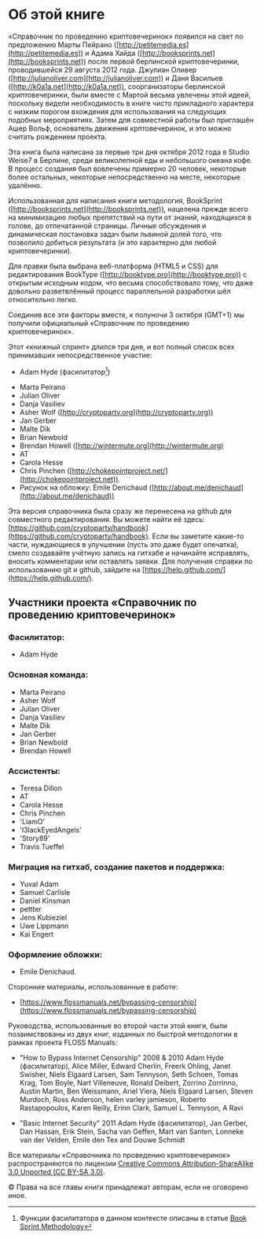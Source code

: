 Об этой книге
=============

«Справочник по проведению криптовечеринок» появился на свет по предложению Марты Пейрано ([http://petitemedia.es](http://petitemedia.es)) и Адама Хайда ([http://booksprints.net](http://booksprints.net)) после первой берлинской криптовечеринки, проводившейся 29 августа 2012 года. Джулиан Оливер ([http://julianoliver.com](http://julianoliver.com)) и Даня Васильев ([http://k0a1a.net](http://k0a1a.net)), соорганизаторы берлинской криптовечеринки, были вместе с Мартой весьма увлечены этой идеей, поскольку видели необходимость в книге чисто прикладного характера с низким порогом вхождения для использования на следующих подобных мероприятиях. Затем для совместной работы был приглашён Ашер Вольф, основатель движения крптовечеринок, и это можно считать рождением проекта.

Эта книга была написана за первые три дня октября 2012 года в Studio Weise7 в Берлине, среди великолепной еды и небольшого океана кофе. В процесс создания был вовлечены примерно 20 человек, некоторые более остальных, некоторые непосредственно на месте, некоторые удалённо.

Использованная для написания книги методология, BookSprint ([http://booksprints.net](http://booksprints.net)), нацелена прежде всего на минимизацию любых препятствий на пути от знаний, находящихся в голове, до отпечатанной страницы. Личные обсуждения и динамическая постановка задач были львиной долей того, что позволило добиться результата (и это характерно для любой криптовечеринки).

Для правки была выбрана веб-платформа (HTML5 и CSS) для редактирования BookType ([http://booktype.pro](http://booktype.pro)) с открытым исходным кодом, что весьма способствовало тому, что даже довольно разветвлённый процесс параллельной разработки шёл относительно легко.

Соединив все эти факторы вместе, к полуночи 3 октября (GMT+1) мы получили официальный «Справочник по проведению криптовечеринок».

Этот «книжный спринт» длился три дня, и вот полный список всех принимавших непосредственное участие:

 * Adam Hyde (фасилитатор[^1])
[^1]: Функции фасилитатора в данном контексте описаны в статье [Book Sprint Methodology](http://www.booksprints.net/book-sprint-methodology/)
 * Marta Peirano
 * Julian Oliver
 * Danja Vasiliev
 * Asher Wolf ([http://cryptoparty.org](http://cryptoparty.org))
 * Jan Gerber
 * Malte Dik
 * Brian Newbold
 * Brendan Howell ([http://wintermute.org](http://wintermute.org)
 * AT
 * Carola Hesse
 * Chris Pinchen ([http://chokepointproject.net/](http://chokepointproject.net)). 
 * Рисунок на обложку: Emile Denichaud ([http://about.me/denichaud](http://about.me/denichaud))

Эта версия справочника была сразу же перенесена на github для совместного редактирования. Вы можете найти её здесь: [https://github.com/cryptoparty/handbook](https://github.com/cryptoparty/handbook). Если вы заметите какие-то части, нуждающиеся в улучшении (пусть это даже будет опечатка), смело создавайте учётную запись на гитхабе и начинайте исправлять, вносить комментарии или оставлять заявки. Для получения справки по использованию git и github, зайдите на [https://help.github.com/](https://help.github.com/).


Участники проекта «Справочник по проведению криптовечеринок»
------------------------------------------------------------

### Фасилитатор:

 * Adam Hyde

### Основная команда:

 * Marta Peirano
 * Asher Wolf
 * Julian Oliver
 * Danja Vasiliev
 * Malte Dik
 * Jan Gerber
 * Brian Newbold
 * Brendan Howell

### Ассистенты:

 * Teresa Dillon
 * AT
 * Carola Hesse
 * Chris Pinchen
 * 'LiamO'
 * 'l3lackEyedAngels'
 * 'Story89'
 * Travis Tueffel

### Миграция на гитхаб, создание пакетов и поддержка:

 * Yuval Adam
 * Samuel Carlisle
 * Daniel Kinsman
 * pettter
 * Jens Kubieziel
 * Uwe Lippmann
 * Kai Engert

### Оформление обложки:

 * Emile Denichaud.

Сторонние материалы, использованные в работе: 

 * [https://www.flossmanuals.net/bypassing-censorship](https://www.flossmanuals.net/bypassing-censorship)

Руководства, использованные во второй части этой книги, были позаимствованы из двух книг, изданных по быстрой методологии в рамках проекта FLOSS Manuals:

 * "How to Bypass Internet Censorship" 2008 & 2010 Adam Hyde (фасилитатор), Alice Miller, Edward Cherlin, Freerk Ohling, Janet Swisher, Niels Elgaard Larsen, Sam Tennyson, Seth Schoen, Tomas Krag, Tom Boyle, Nart Villeneuve, Ronald Deibert, Zorrino Zorrinno, Austin Martin, Ben Weissmann, Ariel Viera, Niels Elgaard Larsen, Steven Murdoch, Ross Anderson, helen varley jamieson, Roberto Rastapopoulos, Karen Reilly, Erinn Clark, Samuel L. Tennyson, A Ravi

 * "Basic Internet Security" 2011 Adam Hyde (фасилитатор), Jan Gerber, Dan Hassan, Erik Stein, Sacha van Geffen, Mart van Santen, Lonneke van der Velden, Emile den Tex and Douwe Schmidt

Все материалы «Справочника по проведению криптовечеринок» распространяются по лицензии [Creative Commons Attribution-ShareAlike 3.0 Unported (CC BY-SA 3.0)](https://creativecommons.org/licenses/by-sa/3.0/).

© Права на все главы книги принадлежат авторам, если не оговорено иное.

